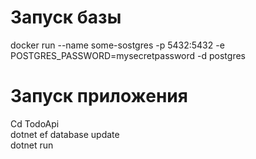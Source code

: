 # Запуск базы
docker run --name some-sostgres -p 5432:5432 -e POSTGRES_PASSWORD=mysecretpassword -d postgres

# Запуск приложения
Cd TodoApi\
dotnet ef database update\
dotnet run

